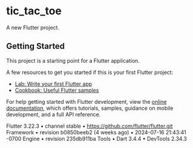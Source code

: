 # tic_tac_toe

A new Flutter project.

## Getting Started

This project is a starting point for a Flutter application.

A few resources to get you started if this is your first Flutter project:

- [Lab: Write your first Flutter app](https://docs.flutter.dev/get-started/codelab)
- [Cookbook: Useful Flutter samples](https://docs.flutter.dev/cookbook)

For help getting started with Flutter development, view the
[online documentation](https://docs.flutter.dev/), which offers tutorials,
samples, guidance on mobile development, and a full API reference.

Flutter 3.22.3 • channel stable • https://github.com/flutter/flutter.git
Framework • revision b0850beeb2 (4 weeks ago) • 2024-07-16 21:43:41 -0700
Engine • revision 235db911ba
Tools • Dart 3.4.4 • DevTools 2.34.3